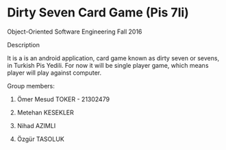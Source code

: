 # Dirty Seven Card Game (Pis 7li)

Object-Oriented Software Engineering Fall 2016

Description

  It is a is an android application, card game known as dirty seven or sevens, in Turkish Pis Yedili. For now it will be single player game, which means player will play against computer.

Group members:

1) Ömer Mesud TOKER - 21302479

2) Metehan KESEKLER

3) Nihad AZIMLI

4) Özgür TASOLUK
